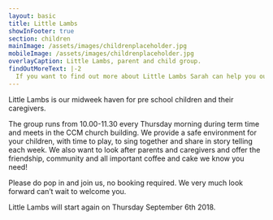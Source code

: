 ```yaml
---
layout: basic
title: Little Lambs
showInFooter: true
section: children
mainImage: /assets/images/childrenplaceholder.jpg
mobileImage: /assets/images/childrenplaceholder.jpg
overlayCaption: Little Lambs, parent and child group.
findOutMoreText: |-2
  If you want to find out more about Little Lambs Sarah can help you out.
---
```

Little Lambs is our midweek haven for pre school children and their caregivers.

The group runs from 10.00-11.30 every Thursday morning during term time and meets in the CCM church building. We provide a safe environment for your children, with time to play, to sing together and share in story telling each week. We also want to look after parents and caregivers and offer the friendship, community and all important coffee and cake we know you need!

Please do pop in and join us, no booking required. We very much look forward can’t wait to welcome you.

Little Lambs will start again on Thursday September 6th 2018. 

